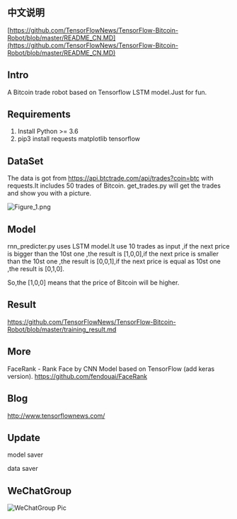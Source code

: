 ## 中文说明
[https://github.com/TensorFlowNews/TensorFlow-Bitcoin-Robot/blob/master/README_CN.MD](https://github.com/TensorFlowNews/TensorFlow-Bitcoin-Robot/blob/master/README_CN.MD)

##  Intro
A Bitcoin trade robot based on Tensorflow LSTM model.Just for fun.

## Requirements
1. Install Python >= 3.6
2. pip3 install requests matplotlib tensorflow



##  DataSet
The data is got from https://api.btctrade.com/api/trades?coin=btc with requests.It includes 50 trades of Bitcoin.
get_trades.py will get the trades and show you with a picture.

![Figure_1.png](http://upload-images.jianshu.io/upload_images/76451-ebba6dc707ab1658.png?imageMogr2/auto-orient/strip%7CimageView2/2/w/1240)

##  Model
rnn_predicter.py uses LSTM model.It use 10 trades as input ,if the next price is bigger than the 10st one ,the result is [1,0,0],if the next price is smaller than the 10st one ,the result is [0,0,1],if the next price is equal as 10st one ,the result is [0,1,0].

So,the [1,0,0] means that the price of Bitcoin will be higher.

##  Result
https://github.com/TensorFlowNews/TensorFlow-Bitcoin-Robot/blob/master/training_result.md

##  More
FaceRank - Rank Face by CNN Model based on TensorFlow (add keras version).
https://github.com/fendouai/FaceRank

## Blog
http://www.tensorflownews.com/

## Update

model saver

data saver

## WeChatGroup
![WeChatGroup Pic](https://github.com/fendouai/FaceRank/blob/master/wechatgroup.jpg)
